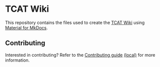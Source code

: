 <!-- @format -->

# TCAT Wiki

This repository contains the files used to create the [TCAT Wiki](https://taskarcenteratuw.github.io/tcat-wiki/) using [Material for MkDocs](https://squidfunk.github.io/mkdocs-material/).

## Contributing

Interested in contributing? Refer to the [Contributing guide](https://taskarcenteratuw.github.io/tcat-wiki/guides/contributing/) [(local)](docs/guides/contributing.md) for more information.
